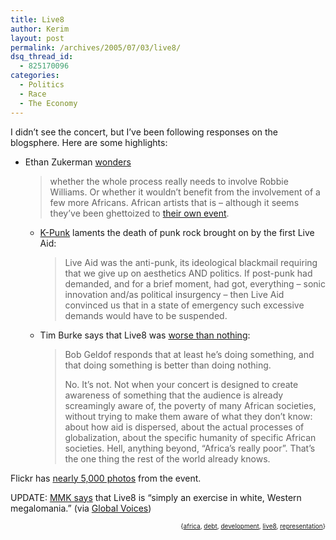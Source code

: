 ```yaml
---
title: Live8
author: Kerim
layout: post
permalink: /archives/2005/07/03/live8/
dsq_thread_id:
  - 825170096
categories:
  - Politics
  - Race
  - The Economy
---
```

I didn&#8217;t see the concert, but I&#8217;ve been following responses on the blogsphere. Here are some highlights:

  * Ethan Zukerman <a href="http://www.ethanzuckerman.com/blog/?p=98" onclick="_gaq.push(['_trackEvent', 'outbound-article', 'http://www.ethanzuckerman.com/blog/?p=98', 'wonders']);" >wonders</a>  
    > whether the whole process really needs to involve Robbie Williams. Or whether it wouldn’t benefit from the involvement of a few more Africans.
    African artists that is &#8211; although it seems they&#8217;ve been ghettoized to <a href="http://www.fox23news.com/news/national/story.aspx?content_id=8AC4A0FE-CAFF-4FDF-9BA1-2682B1B37925" onclick="_gaq.push(['_trackEvent', 'outbound-article', 'http://www.fox23news.com/news/national/story.aspx?content_id=8AC4A0FE-CAFF-4FDF-9BA1-2682B1B37925', 'their own event']);" >their own event</a>.</li> 
    
      * <a href="http://k-punk.abstractdynamics.org/archives/005796.html" onclick="_gaq.push(['_trackEvent', 'outbound-article', 'http://k-punk.abstractdynamics.org/archives/005796.html', 'K-Punk']);" >K-Punk</a> laments the death of punk rock brought on by the first Live Aid:  
        > Live Aid was the anti-punk, its ideological blackmail requiring that we give up on aesthetics AND politics. If post-punk had demanded, and for a brief moment, had got, everything &#8211; sonic innovation and/as political insurgency &#8211; then Live Aid convinced us that in a state of emergency such excessive demands would have to be suspended.
      * Tim Burke says that Live8 was <a href="http://weblogs.swarthmore.edu/burke/?p=50" onclick="_gaq.push(['_trackEvent', 'outbound-article', 'http://weblogs.swarthmore.edu/burke/?p=50', 'worse than nothing']);" >worse than nothing</a>:  
        > Bob Geldof responds that at least he’s doing something, and that doing something is better than doing nothing.
        > 
        > No. It’s not. Not when your concert is designed to create awareness of something that the audience is already screamingly aware of, the poverty of many African societies, without trying to make them aware of what they don’t know: about how aid is dispersed, about the actual processes of globalization, about the specific humanity of specific African societies. Hell, anything beyond, “Africa’s really poor”. That’s the one thing the rest of the world already knows.</ul> 
    
    Flickr has <a href="http://flickr.com/photos/tags/live8" onclick="_gaq.push(['_trackEvent', 'outbound-article', 'http://flickr.com/photos/tags/live8', 'nearly 5,000 photos']);" >nearly 5,000 photos</a> from the event.
    
    UPDATE: <a href="http://bulletsandhoney.blogspot.com/2005/07/live8-and-those-who-would-steal.html" onclick="_gaq.push(['_trackEvent', 'outbound-article', 'http://bulletsandhoney.blogspot.com/2005/07/live8-and-those-who-would-steal.html', 'MMK says']);" >MMK says</a> that Live8 is &#8220;simply an exercise in white, Western megalomania.&#8221; (via <a href="http://cyber.law.harvard.edu/globalvoices/?p=271" onclick="_gaq.push(['_trackEvent', 'outbound-article', 'http://cyber.law.harvard.edu/globalvoices/?p=271', 'Global Voices']);" >Global Voices</a>)
    
    <!-- technorati tags start -->
    
    <div style="text-align:right;">
      <span style="font-size:x-small;">{<a href="http://technorati.com/tag/africa" onclick="_gaq.push(['_trackEvent', 'outbound-article', 'http://technorati.com/tag/africa', 'africa']);"  rel="tag">africa</a>, <a href="http://technorati.com/tag/debt" onclick="_gaq.push(['_trackEvent', 'outbound-article', 'http://technorati.com/tag/debt', 'debt']);"  rel="tag">debt</a>, <a href="http://technorati.com/tag/development" onclick="_gaq.push(['_trackEvent', 'outbound-article', 'http://technorati.com/tag/development', 'development']);"  rel="tag">development</a>, <a href="http://technorati.com/tag/live8" onclick="_gaq.push(['_trackEvent', 'outbound-article', 'http://technorati.com/tag/live8', 'live8']);"  rel="tag">live8</a>, <a href="http://technorati.com/tag/representation" onclick="_gaq.push(['_trackEvent', 'outbound-article', 'http://technorati.com/tag/representation', 'representation']);"  rel="tag">representation</a>}</span>
    
    
    <!-- technorati tags end -->
    
    <div id="themify_builder_content-2237" class="themify_builder_content themify_builder themify_builder_front">
    
    
   